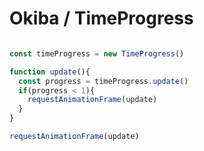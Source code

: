 # Okiba / TimeProgress


```javascript

const timeProgress = new TimeProgress()

function update(){
  const progress = timeProgress.update()
  if(progress < 1){
    requestAnimationFrame(update)
  }
}

requestAnimationFrame(update)

```